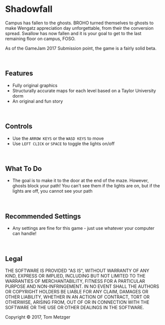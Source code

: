 # Shadowfall
Campus has fallen to the ghosts. BROHO turned themselves to ghosts to make Wengatz appreciation day unforgettable, from their the conversion spread. Swallow has now fallen and it is your goal to get to the last remaining floor on campus, FOSO.

As of the GameJam 2017 Submission point, the game is a fairly solid beta.

<br>

<h2>Features</h2>
<ul>
    <li>Fully original graphics</li>
    <li>Structurally accurate maps for each level based on a Taylor University dorm</li>
    <li>An original and fun story</li>
</ul>
        
<br>

<h2>Controls</h2>
<ul>
    <li>Use the <code>ARROW KEYS</code> or the <code>WASD KEYS</code> to move</li>
    <li>Use <code>LEFT CLICK</code> or <code>SPACE</code> to toggle the lights on/off</li>
</ul>

<br>

<h2>What To Do</h2>
<ul>
    <li>The goal is to make it to the door at the end of the maze. However, ghosts block your path! You can't see them if the lights are on, but if the lights are off, you cannot see your path</li>
</ul>

<br>

## Recommended Settings
* Any settings are fine for this game - just use whatever your computer can handle!

<br>

## Legal
THE SOFTWARE IS PROVIDED "AS IS", WITHOUT WARRANTY OF ANY KIND, EXPRESS OR IMPLIED, INCLUDING BUT NOT LIMITED TO THE WARRANTIES OF MERCHANTABILITY, FITNESS FOR A PARTICULAR PURPOSE AND NON-INFRINGEMENT. IN NO EVENT SHALL THE AUTHORS OR COPYRIGHT HOLDERS BE LIABLE FOR ANY CLAIM, DAMAGES OR OTHER LIABILITY, WHETHER IN AN ACTION OF CONTRACT, TORT OR OTHERWISE, ARISING FROM, OUT OF OR IN CONNECTION WITH THE SOFTWARE OR THE USE OR OTHER DEALINGS IN THE SOFTWARE.

Copyright © 2017, Tom Metzger